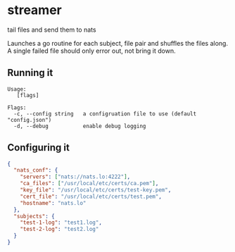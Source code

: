 # streamer
tail files and send them to nats

Launches a go routine for each subject, file pair and shuffles the files along. A single failed file should only error out, not bring it down.

## Running it 

``` shell 
Usage:
   [flags]

Flags:
  -c, --config string   a configruation file to use (default "config.json")
  -d, --debug           enable debug logging
```

## Configuring it

``` json
{
  "nats_conf": {
    "servers": ["nats://nats.lo:4222"],
    "ca_files": ["/usr/local/etc/certs/ca.pem"],
    "key_file": "/usr/local/etc/certs/test-key.pem",
    "cert_file": "/usr/local/etc/certs/test.pem",
    "hostname": "nats.lo"
  },
  "subjects": {
    "test-1-log": "test1.log",
    "test-2-log": "test2.log"
  }
}
```
